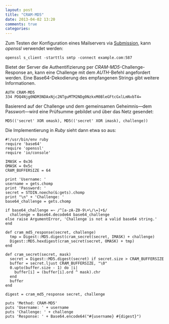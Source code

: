 ```yaml
---
layout: post
title: "CRAM-MD5"
date: 2013-04-02 13:20
comments: true
categories: 
---
```

Zum Testen der Konfiguration eines Mailservers via
<a href='http://de.wikipedia.org/wiki/Mail_Submission_Agent'>Submission</a>,
kann _openssl_ verwendet werden:

    openssl s_client -starttls smtp -connect example.com:587

Bietet der Server die Authentifizierung per _CRAM-MD5_-Challenge-Response an,
kann eine Challenge mit dem _AUTH_-Befehl angefordert werden.
Eine Base64-Dekodierung des empfangenen Strings gibt weitere Informationen.

    AUTH CRAM-MD5
    334 PDQ4Njg0NDM3NDAxNjc2NTguMTM2NDg0NzkxM0BleGFtcGxlLmNvbT4=

Basierend auf der Challenge und dem gemeinsamen Geheimnis—dem Passwort—wird
eine Prüfsumme gebildet und über das Netz gesendet:

    MD5(('secret' XOR omask), MD5(('secret' XOR imask), challenge))

Die Implementierung in _Ruby_ sieht dann etwa so aus:

    #!/usr/bin/env ruby
    require 'base64'
    require 'openssl'
    require 'io/console'

    IMASK = 0x36
    OMASK = 0x5c
    CRAM_BUFFERSIZE = 64

    print 'Username: '
    username = gets.chomp
    print 'Password: '
    secret = STDIN.noecho(&:gets).chomp
    print "\n" + 'Challenge: '
    base64_challenge = gets.chomp

    if base64_challenge =~ /^[a-zA-Z0-9\+\/\=]+$/
      challenge = Base64.decode64 base64_challenge
    else raise ArgumentError, 'Challenge is not a valid base64 string.'
    end

    def cram_md5_response(secret, challenge)
      tmp = Digest::MD5.digest(cram_secret(secret, IMASK) + challenge)
      Digest::MD5.hexdigest(cram_secret(secret, OMASK) + tmp)
    end

    def cram_secret(secret, mask)
      secret = Digest::MD5.digest(secret) if secret.size > CRAM_BUFFERSIZE
      buffer = secret.ljust CRAM_BUFFERSIZE, "\0"
      0.upto(buffer.size - 1) do |i|
        buffer[i] = (buffer[i].ord ^ mask).chr
      end
      buffer
    end

    digest = cram_md5_response secret, challenge 

    puts 'Method: CRAM-MD5'
    puts 'Username: ' + username
    puts 'Challenge: ' + challenge
    puts 'Response: ' + Base64.encode64("#{username} #{digest}")

